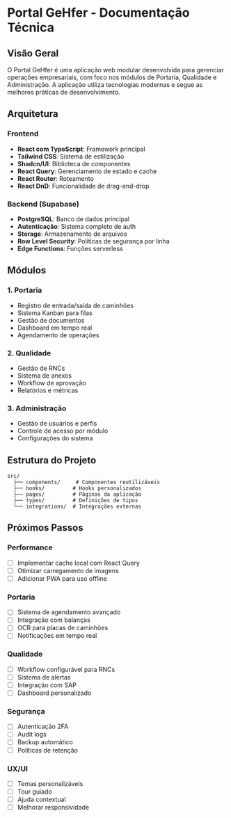 # Portal GeHfer - Documentação Técnica

## Visão Geral
O Portal GeHfer é uma aplicação web modular desenvolvida para gerenciar operações empresariais, com foco nos módulos de Portaria, Qualidade e Administração. A aplicação utiliza tecnologias modernas e segue as melhores práticas de desenvolvimento.

## Arquitetura

### Frontend
- **React com TypeScript**: Framework principal
- **Tailwind CSS**: Sistema de estilização
- **Shadcn/UI**: Biblioteca de componentes
- **React Query**: Gerenciamento de estado e cache
- **React Router**: Roteamento
- **React DnD**: Funcionalidade de drag-and-drop

### Backend (Supabase)
- **PostgreSQL**: Banco de dados principal
- **Autenticação**: Sistema completo de auth
- **Storage**: Armazenamento de arquivos
- **Row Level Security**: Políticas de segurança por linha
- **Edge Functions**: Funções serverless

## Módulos

### 1. Portaria
- Registro de entrada/saída de caminhões
- Sistema Kanban para filas
- Gestão de documentos
- Dashboard em tempo real
- Agendamento de operações

### 2. Qualidade
- Gestão de RNCs
- Sistema de anexos
- Workflow de aprovação
- Relatórios e métricas

### 3. Administração
- Gestão de usuários e perfis
- Controle de acesso por módulo
- Configurações do sistema

## Estrutura do Projeto
```
src/
  ├── components/     # Componentes reutilizáveis
  ├── hooks/         # Hooks personalizados
  ├── pages/         # Páginas da aplicação
  ├── types/         # Definições de tipos
  └── integrations/  # Integrações externas
```

## Próximos Passos

### Performance
- [ ] Implementar cache local com React Query
- [ ] Otimizar carregamento de imagens
- [ ] Adicionar PWA para uso offline

### Portaria
- [ ] Sistema de agendamento avançado
- [ ] Integração com balanças
- [ ] OCR para placas de caminhões
- [ ] Notificações em tempo real

### Qualidade
- [ ] Workflow configurável para RNCs
- [ ] Sistema de alertas
- [ ] Integração com SAP
- [ ] Dashboard personalizado

### Segurança
- [ ] Autenticação 2FA
- [ ] Audit logs
- [ ] Backup automático
- [ ] Políticas de retenção

### UX/UI
- [ ] Temas personalizáveis
- [ ] Tour guiado
- [ ] Ajuda contextual
- [ ] Melhorar responsividade